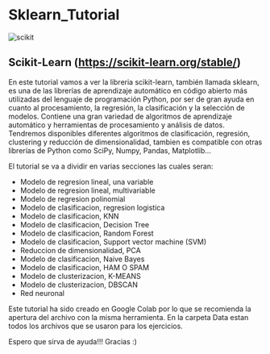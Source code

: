 # Sklearn_Tutorial

![scikit](https://github.com/Vozmediano/Sklearn_Tutorial/assets/140751734/276235a7-5023-4d49-95e2-c0ae17c9f438)

## Scikit-Learn (https://scikit-learn.org/stable/)

En este tutorial vamos a ver la libreria scikit-learn, también llamada sklearn, es una de las librerías de aprendizaje automático en código abierto más utilizadas del lenguaje de programación Python, por ser de gran ayuda en cuanto al procesamiento, la regresión, la clasificación y la selección de modelos. Contiene una gran variedad de algoritmos de aprendizaje automático y herramientas de procesamiento y análisis de datos.
Tendremos disponibles diferentes algoritmos de clasificación, regresión, clustering y reducción de dimensionalidad, tambien es compatible con otras librerías de Python como SciPy, Numpy, Pandas, Matplotlib... 

El tutorial se va a dividir en varias secciones las cuales seran:

- Modelo de regresion lineal, una variable
- Modelo de regresion lineal, multivariable
- Modelo de regresion polinomial
- Modelo de clasificacion, regresion logistica
- Modelo de clasificacion, KNN
- Modelo de clasificacion, Decision Tree
- Modelo de clasificacion, Random Forest
- Modelo de clasificacion, Support vector machine (SVM)
- Reduccion de dimensionalidad, PCA
- Modelo de clasificacion, Naive Bayes
- Modelo de clasificacion, HAM O SPAM
- Modelo de clusterizacion, K-MEANS
- Modelo de clusterizacion, DBSCAN
- Red neuronal

Este tutorial ha sido creado en Google Colab por lo que se recomienda la apertura del archivo con la misma herramienta.
En la carpeta Data estan todos los archivos que se usaron para los ejercicios.

Espero que sirva de ayuda!!! Gracias :)
